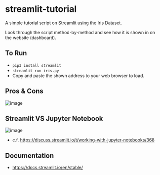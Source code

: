 # streamlit-tutorial
A simple tutorial script on Streamlit using the Iris Dataset.

Look through the script method-by-method and see how it is shown in on the website (dashboard).

## To Run
- ```pip3 install streamlit```
- ```streamlit run iris.py```
- Copy and paste the shown address to your web browser to load.

## Pros & Cons
![image](https://user-images.githubusercontent.com/3746478/118777274-2d00f580-b889-11eb-9fa9-a91f303c057e.png)

## Streamlit VS Jupyter Notebook
![image](https://user-images.githubusercontent.com/3746478/118777370-443fe300-b889-11eb-9fa4-6a5d2cc9dff1.png)
- c.f. https://discuss.streamlit.io/t/working-with-jupyter-notebooks/368

## Documentation
- https://docs.streamlit.io/en/stable/
